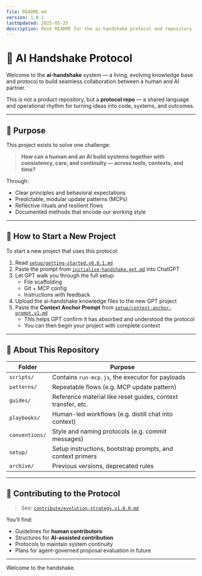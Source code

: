 ```yaml
---
file: README.md
version: 1.0.1
lastUpdated: 2025-05-25
description: Root README for the ai-handshake protocol and repository
---
```


# 🤝 AI Handshake Protocol

Welcome to the **ai-handshake** system — a living, evolving knowledge base and protocol to build seamless collaboration between a human and AI partner.

This is not a product repository, but a **protocol repo** — a shared language and operational rhythm for turning ideas into code, systems, and outcomes.

---

## 🧠 Purpose

This project exists to solve one challenge:

> **How can a human and an AI build systems together with consistency, care, and continuity — across tools, contexts, and time?**

Through:
- Clear principles and behavioral expectations
- Predictable, modular update patterns (MCPs)
- Reflective rituals and resilient flows
- Documented methods that encode our working style

---

## 🧭 How to Start a New Project

To start a new project that uses this protocol:

1. Read [`setup/getting-started.v0.0.1.md`](setup/getting-started.v0.0.1.md)
2. Paste the prompt from [`initialise-handshake.gpt.md`](setup/initialise-handshake.gpt.md) into ChatGPT
3. Let GPT walk you through the full setup:
   - File scaffolding
   - Git + MCP config
   - Instructions with feedback
4. Upload the ai-handshake knowledge files to the new GPT project
5. Paste the **Context Anchor Prompt** from [`setup/context-anchor-prompt.v1.md`](setup/context-anchor-prompt.v1.md)
   - This helps GPT confirm it has absorbed and understood the protocol
   - You can then begin your project with complete context

---

## 🧩 About This Repository

| Folder         | Purpose                                                      |
|----------------|--------------------------------------------------------------|
| `scripts/`     | Contains `run-mcp.js`, the executor for payloads             |
| `patterns/`    | Repeatable flows (e.g. MCP update pattern)                   |
| `guides/`      | Reference material like reset guides, context transfer, etc. |
| `playbooks/`   | Human-led workflows (e.g. distill chat into context)         |
| `conventions/` | Style and naming protocols (e.g. commit messages)            |
| `setup/`       | Setup instructions, bootstrap prompts, and context primers   |
| `archive/`     | Previous versions, deprecated rules                          |

---

## 🔧 Contributing to the Protocol

> See: [`contribute/evolution-strategy.v1.0.0.md`](contribute/evolution-strategy.v1.0.0.md)

You’ll find:
- Guidelines for **human contributors**
- Structures for **AI-assisted contribution**
- Protocols to maintain system continuity
- Plans for agent-governed proposal evaluation in future

---

Welcome to the handshake.
